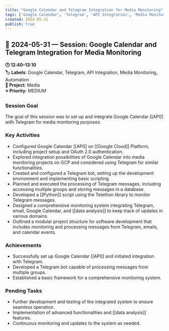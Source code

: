 ```yaml
---
title: "Google Calendar and Telegram Integration for Media Monitoring"
tags: ['Google Calendar', 'Telegram', 'API Integration', 'Media Monitoring', 'Automation']
created: 2024-05-31
publish: true
---
```


## 📅 2024-05-31 — Session: Google Calendar and Telegram Integration for Media Monitoring

**🕒 12:40–13:10**  
**🏷️ Labels**: Google Calendar, Telegram, API Integration, Media Monitoring, Automation  
**📂 Project**: Media  
**⭐ Priority**: MEDIUM  


### Session Goal
The goal of this session was to set up and integrate Google Calendar [[API]] with Telegram for media monitoring purposes.

### Key Activities
- Configured Google Calendar [[API]] on [[Google Cloud]] Platform, including project setup and OAuth 2.0 authentication.
- Explored integration possibilities of Google Calendar into media monitoring projects on GCP and considered using Telegram for similar functionalities.
- Created and configured a Telegram bot, setting up the development environment and implementing basic scripting.
- Planned and executed the processing of Telegram messages, including accessing multiple groups and storing messages in a database.
- Developed a [[Python]] script using the Telethon library to monitor Telegram messages.
- Designed a comprehensive monitoring system integrating Telegram, email, Google Calendar, and [[data analysis]] to keep track of updates in various domains.
- Outlined a modular project structure for software development that includes monitoring and processing messages from Telegram, emails, and calendar events.

### Achievements
- Successfully set up Google Calendar [[API]] and initiated integration with Telegram.
- Developed a Telegram bot capable of processing messages from multiple groups.
- Established a basic framework for a comprehensive monitoring system.

### Pending Tasks
- Further development and testing of the integrated system to ensure seamless operation.
- Implementation of advanced functionalities and [[data analysis]] features.
- Continuous monitoring and updates to the system as needed.

